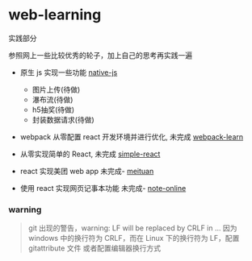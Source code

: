 # web-learning

实践部分

参照网上一些比较优秀的轮子，加上自己的思考再实践一遍

- 原生 js 实现一些功能 [native-js](https://github.com/xblcity/web-learning/tree/master/native-js)

  - 图片上传(待做)
  - 瀑布流(待做)
  - h5抽奖(待做)
  - 封装数据请求(待做)

- webpack 从零配置 react 开发环境并进行优化, 未完成 [webpack-learn](https://github.com/xblcity/web-learning/tree/master/webpack-learn)

- 从零实现简单的 React, 未完成 [simple-react](https://github.com/xblcity/web-learning/tree/master/simple-react)

- react 实现美团 web app 未完成- [meituan](https://github.com/xblcity/web-learning/tree/master/meituan)

- 使用 react 实现网页记事本功能 未完成- [note-online](https://github.com/xblcity/web-learning/tree/master/note-online)

### warning

> git 出现的警告，warning: LF will be replaced by CRLF in ... 因为 windows 中的换行符为 CRLF，而在 Linux 下的换行符为 LF，配置 gitattribute 文件 或者配置编辑器换行方式

